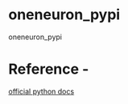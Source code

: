 # oneneuron_pypi
oneneuron_pypi

# Reference -
[official python docs]('https://packaging.python.org/tutorials/packaging-projects/)
